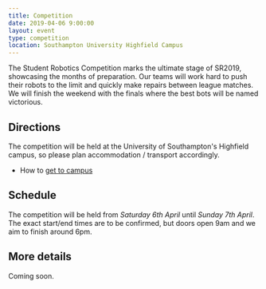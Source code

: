 ```yaml
---
title: Competition
date: 2019-04-06 9:00:00
layout: event
type: competition
location: Southampton University Highfield Campus
---
```


The Student Robotics Competition marks the ultimate stage of SR2019, showcasing the months of preparation. Our teams will work hard to push their robots to the limit and quickly make repairs between league matches. We will finish the weekend with the finals where the best bots will be named victorious.

## Directions

The competition will be held at the University of Southampton's Highfield campus, so please plan accommodation / transport accordingly. 

* How to [get to campus][soton-campus-directions]

## Schedule

The competition will be held from *Saturday 6th April* until *Sunday 7th April*. The exact start/end times are to be confirmed, but doors open 9am and we aim to finish around 6pm.

## More details

Coming soon.

[teams-contact]: mailto:teams@studentrobotics.org
[soton-campus-directions]: http://www.southampton.ac.uk/about/visit/getting-to-our-campuses.page
